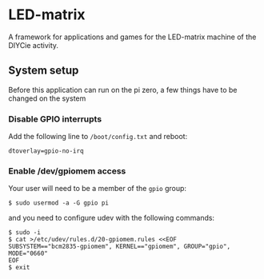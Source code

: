 # LED-matrix
A framework for applications and games for the LED-matrix machine of the DIYCie activity.

## System setup
Before this application can run on the pi zero, a few things have to be changed on the system

### Disable GPIO interrupts

Add the following line to `/boot/config.txt` and reboot:
```
dtoverlay=gpio-no-irq
```

### Enable /dev/gpiomem access
Your user will need to be a member of the `gpio` group:
```console
$ sudo usermod -a -G gpio pi
```
and you need to configure udev with the following commands:
```console
$ sudo -i
$ cat >/etc/udev/rules.d/20-gpiomem.rules <<EOF
SUBSYSTEM=="bcm2835-gpiomem", KERNEL=="gpiomem", GROUP="gpio", MODE="0660"
EOF
$ exit
```
